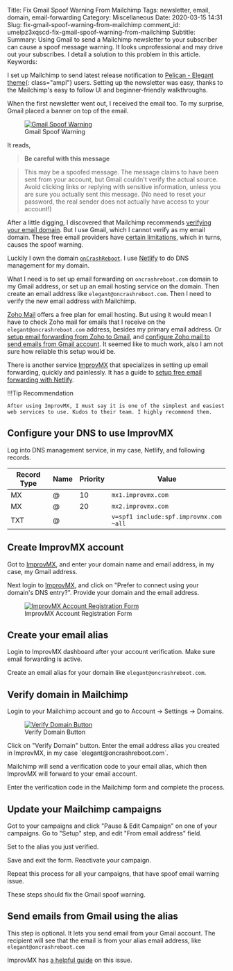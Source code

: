 Title: Fix Gmail Spoof Warning From Mailchimp
Tags: newsletter, email, domain, email-forwarding
Category: Miscellaneous
Date: 2020-03-15 14:31
Slug: fix-gmail-spoof-warning-from-mailchimp
comment_id: umelpz3xqscd-fix-gmail-spoof-warning-from-mailchimp
Subtitle:
Summary: Using Gmail to send a Mailchimp newsletter to your subscriber can cause a spoof message warning. It looks unprofessional and may drive out your subscribes. I detail a solution to this problem in this article.
Keywords:

I set up Mailchimp to send latest release notification to [Pelican - Elegant theme](https://elegant.oncrashreboot.com/){: class="ampl"} users. Setting up the newsletter was easy, thanks to the Mailchimp's easy to follow UI and beginner-friendly walkthroughs.

When the first newsletter went out, I received the email too. To my surprise, Gmail placed a banner on top of the email.

<div class="elegant-gallery" itemscope itemtype="http://schema.org/ImageGallery">
<figure itemprop="associatedMedia" itemscope itemtype="http://schema.org/ImageObject">
<a
      href="/images/gmail-spoof-warning-mailchimp.png"
      itemprop="contentUrl"
      data-size="2754x334"
    >
      <img
        src="/images/gmail-spoof-warning-mailchimp-thumbnail.png"
        itemprop="thumbnail"
        alt="Gmail Spoof Warning"
      />
    </a>
    <figcaption itemprop="caption description">
      Gmail Spoof Warning
    </figcaption>
  </figure>
</div>

It reads,

> **Be careful with this message**

> This may be a spoofed message. The message claims to have been sent from your account, but Gmail couldn't verify the actual source. Avoid clicking links or replying with sensitive information, unless you are sure you actually sent this message. (No need to reset your password, the real sender does not actually have access to your account!)

After a little digging, I discovered that Mailchimp recommends [verifying your email domain](https://mailchimp.com/help/verify-a-domain/). But I use Gmail, which I cannot verify as my email domain. These free email providers have [certain limitations](https://mailchimp.com/help/limitations-of-free-email-addresses/), which in turns, causes the spoof warning.

Luckily I own the domain [`onCrashReboot`](https://www.oncrashreboot.com/). I use [Netlify](https://www.netlify.com/) to do DNS management for my domain.

What I need is to set up email forwarding on `oncrashreboot.com` domain to my Gmail address, or set up an email hosting service on the domain. Then create an email address like `elegant@oncrashreboot.com`. Then I need to verify the new email address with Mailchimp.

[Zoho Mail](https://www.zoho.com/mail/) offers a free plan for email hosting. But using it would mean I have to check Zoho mail for emails that I receive on the `elegant@oncrashreboot.com` address, besides my primary email address. Or [setup email forwarding from Zoho to Gmail](https://www.zoho.com/mail/help/email-forwarding.html), and [configure Zoho mail to send emails from Gmail account](https://help.zoho.com/portal/en/community/topic/sending-mails-from-gmail-as-alias). It seemed like to much work, also I am not sure how reliable this setup would be.

There is another service [ImprovMX](https://improvmx.com/) that specializes in setting up email forwarding, quickly and painlessly. It has a guide to [setup free email forwarding with Netlify](https://improvmx.com/guides/netlify/).

!!!Tip Recommendation

    After using ImprovMX, I must say it is one of the simplest and easiest web services to use. Kudos to their team. I highly recommend them.

## Configure your DNS to use ImprovMX

Log into DNS management service, in my case, Netlify, and following records.

| Record Type | Name | Priority | Value                                  |
| ----------- | ---- | -------- | -------------------------------------- |
| MX          | @    | 10       | `mx1.improvmx.com`                     |
| MX          | @    | 20       | `mx2.improvmx.com`                     |
| TXT         | @    |          | `v=spf1 include:spf.improvmx.com ~all` |

## Create ImprovMX account

Got to [ImprovMX](https://improvmx.com/), and enter your domain name and email address, in my case, my Gmail address.

Next login to [ImprovMX](https://app.improvmx.com/login), and click on "Prefer to connect using your domain's DNS entry?". Provide your domain and the email address.

<div class="elegant-gallery" itemscope itemtype="http://schema.org/ImageGallery">
<figure itemprop="associatedMedia" itemscope itemtype="http://schema.org/ImageObject">
<a
      href="/images/gmail-spoof-warning-improvmx-register.png"
      itemprop="contentUrl"
      data-size="1760x266"
    >
      <img
        src="/images/gmail-spoof-warning-improvmx-register-thumbnail.png"
        itemprop="thumbnail"
        alt="ImprovMX Account Registration Form"
      />
    </a>
    <figcaption itemprop="caption description">
      ImprovMX Account Registration Form
    </figcaption>
  </figure>
</div>

## Create your email alias

Login to ImprovMX dashboard after your account verification. Make sure email forwarding is active.

Create an email alias for your domain like `elegant@oncrashreboot.com`.

## Verify domain in Mailchimp

Login to your Mailchimp account and go to Account → Settings → Domains.

<div class="elegant-gallery" itemscope itemtype="http://schema.org/ImageGallery">
<figure itemprop="associatedMedia" itemscope itemtype="http://schema.org/ImageObject">
<a
      href="/images/gmail-spoof-warning-mailchimp-verify-domain.png"
      itemprop="contentUrl"
      data-size="1224x538"
    >
      <img
        src="/images/gmail-spoof-warning-mailchimp-verify-domain-thumbnail.png"
        itemprop="thumbnail"
        alt="Verify Domain Button"
      />
    </a>
    <figcaption itemprop="caption description">
      Verify Domain Button
    </figcaption>
  </figure>
</div>
Click on "Verify Domain" button. Enter the email address alias you created in ImprovMX, in my case `elegant@oncrashreboot.com`.

Mailchimp will send a verification code to your email alias, which then ImprovMX will forward to your email account.

Enter the verification code in the Mailchimp form and complete the process.

## Update your Mailchimp campaigns

Got to your campaigns and click "Pause & Edit Campaign" on one of your campaigns. Go to "Setup" step, and edit "From email address" field.

Set to the alias you just verified.

Save and exit the form. Reactivate your campaign.

Repeat this process for all your campaigns, that have spoof email warning issue.

These steps should fix the Gmail spoof warning.

## Send emails from Gmail using the alias

This step is optional. It lets you send email from your Gmail account. The recipient will see that the email is from your alias email address, like `elegant@oncrashreboot.com`

ImprovMX has [a helpful guide](https://improvmx.com/guides/send-emails-using-gmail/) on this issue.
